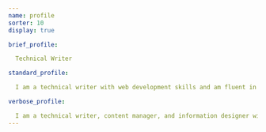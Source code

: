 ```yaml
---
name: profile
sorter: 10
display: true

brief_profile:

  Technical Writer

standard_profile:

  I am a technical writer with web development skills and am fluent in German.

verbose_profile:

  I am a technical writer, content manager, and information designer with well developed skills in project management, web development, research, business analysis and presentation. I am fluent in German, and held a TS/SCI security clearance while living abroad.
---
```

